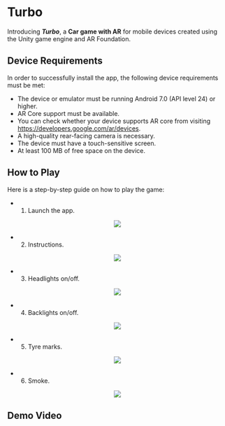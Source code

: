 # Turbo

Introducing _**Turbo**_, a **Car game with AR** for mobile devices created using the Unity game engine and AR Foundation. 

<!-- ## Setting Up the Repository

1. Clone this repo (recommended to use github desktop)
2. Open Unity Hub 
3. Click drop down near `Open` button
4. Click `Add project from disk`
5. Then navigate to place where you cloned the repo
6. Click and open the project foder "Mora dARts" (not Mora-dARTs folder)
7. You will only see the changes once you go to `Assets` section in Unity and click `Scenes` folder. -->

<!-- ## Build the App
1. Navigate to `Files > Build Settings` and there select Android as the platform.
2. Click on build and slect the path where the APK should be created. -->

## Device Requirements 
In order to successfully install the app, the following device requirements must be met:
* The device or emulator must be running Android 7.0 (API level 24) or higher.
* AR Core support must be available. 
* You can check whether your device supports AR core from visiting https://developers.google.com/ar/devices.
* A high-quality rear-facing camera is necessary.
* The device must have a touch-sensitive screen.
* At least 100 MB of free space on the device.

<!-- ## Installation Steps
* To download the Mora Darts APK onto your Android device, begin by visiting https://github.com/Avishka-Shamendra/Mora-dARts/releases/download/v1.0.0/Mora-dARts-v1.0.0.apk.
* Once the APK has been downloaded, proceed to install the application on your mobile device. 
* Keep in mind that a security warning may be displayed on your phone due to the app not being downloaded from the Play Store. In this case, simply acknowledge the warning and continue with the installation process. -->

<!-- ## Game Rules
* The game starts with the player having 501 points and 50 darts.
* Each dart is thrown one at a time.
* The player's points will be reduced based on where the dart hits the board. The relevant point values for different areas are indicated in the below figure.

<p align="center">
  <img src="https://user-images.githubusercontent.com/57411348/220306392-830bd28f-ffc7-4a2f-b9d2-912a0b2098f9.png">
</p>

* The player must be at least 0.8m away from the dartboard for their points to count.
* If the player reaches exactly 0 points with the given number of darts, they win the game, and the score will be the remaining number of darts. (By "exactly 0," we mean that if the remaining points are 30, any points from a dart throw above 30 will be disregarded.)
* If the player does not reach exactly 0 points with the given number of darts, they lose the game. -->

## How to Play
Here is a step-by-step guide on how to play the game:
* 1. Launch the app.

<p align="center">
  <img src="https://user-images.githubusercontent.com/38396435/220977112-ca9a53f0-f1bc-4e71-b7a7-7121d46d5643.jpg">
</p>


<!-- * When the camera opens from within the app, point it towards a vertical plane (such as a wall or door) where you want to place the dartboard. Note that you must be in a well-lit place, and you may need to allow permission for the app to use your device's camera.
* Keep pointing towards the vertical plane until you see a view similar to the image below. You should also see a black placement indicator on the plane where the dartboard will be placed. -->
* 2. Instructions.
<p align="center">
  <img src="https://user-images.githubusercontent.com/38396435/220978624-178da5af-762a-408b-b454-0c86b04d8135.jpg">
</p>


<!-- * Tap once on the screen. You should now see the dartboard projected onto the plane, along with a dart in front of it. If the dartboard is not in the right orientation, you can drag two fingers on the screen to rotate it as needed.
* You are now ready to start playing darts. You should see the points value on the top left, the number of darts you have left on the top right, and the distance between you and the board on the bottom left. -->
* 3. Headlights on/off.
<p align="center">
  <img src="https://user-images.githubusercontent.com/38396435/220978676-8a1191a7-1dfc-4239-a1fc-75c79322b16c.jpg">
</p>


<!-- * To throw a dart, tap the dart once. The dart will be thrown towards the board, and once it collides with the board, you will see the points you scored from that dart pop up and the total points value getting updated.
* If you are too close to throw, a `Too close` message will appear when you try to throw a dart. 
* If your dart throw scores more than the required remaining points, you will see the `Too much` message pop up.
* Once you win or lose the game, you will see the end game screen. Here, you can see your score and the highest score. You can press `Play Again`  to start a new game. -->
* 4. Backlights on/off.
<p align="center">
  <img src="https://user-images.githubusercontent.com/38396435/220978990-e2997ba6-8390-40ab-ae77-ca6c5f79c6e8.png">
</p>


* 5. Tyre marks.
<p align="center">
  <img src="https://user-images.githubusercontent.com/38396435/220978776-e59838b0-80af-496f-9484-81a0a0bf924a.png">
</p>



* 6. Smoke.
<p align="center">
  <img src="https://user-images.githubusercontent.com/38396435/220978836-4bfcddcb-b2d5-489f-9419-6578242c98db.png">
</p>


## Demo Video

